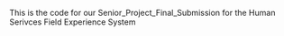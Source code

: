 This is the code for our Senior_Project_Final_Submission for the Human Serivces Field Experience System

